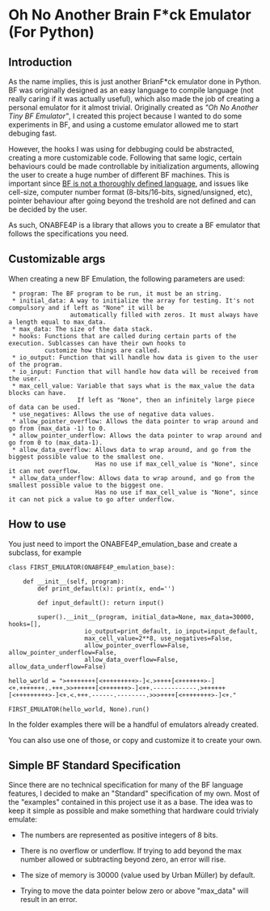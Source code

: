 # Oh No Another Brain F*ck Emulator (For Python)

## Introduction

As the name implies, this is just another BrianF*ck emulator done in Python. BF was originally designed as an easy language to compile language (not really caring if it was actually useful), which also made the job of creating a personal emulator for it almost trivial. Originally created as _"Oh No Another Tiny BF Emulator"_, I created this project because I wanted to do some experiments in BF, and using a custome emulator allowed me to start debuging fast. 

However, the hooks I was using for debbuging could be abstracted, creating a more customizable code. Following that same logic, certain behaviours could be made controllable by initialization arguments, allowing the user to create a huge number of different BF machines. This is important since [BF is not a thoroughly defined language](https://en.wikipedia.org/wiki/Brainfuck#Portability_issues), and issues like cell-size, computer number format (8-bits/16-bits, signed/unsigned, etc), pointer behaviour after going beyond the treshold are not defined and can be decided by the user.

As such, ONABFE4P is a library that allows you to create a BF emulator that follows the specifications you need.

## Customizable args

When creating a new BF Emulation, the following parameters are used:

     * program: The BF program to be run, it must be an string.
     * initial_data: A way to initialize the array for testing. It's not compulsory and if left as "None" it will be
                     automatically filled with zeros. It must always have a length equal to max_data.
     * max_data: The size of the data stack.
     * hooks: Functions that are called during certain parts of the execution. Sublcasses can have their own hooks to
              customize how things are called.
     * io_output: Function that will handle how data is given to the user of the program.
     * io_input: Function that will handle how data will be received from the user.
     * max_cell_value: Variable that says what is the max_value the data blocks can have.
                       If left as "None", then an infinitely large piece of data can be used.
     * use_negatives: Allows the use of negative data values.
     * allow_pointer_overflow: Allows the data pointer to wrap around and go from (max_data -1) to 0.
     * allow_pointer_underflow: Allows the data pointer to wrap around and go from 0 to (max_data-1).
     * allow_data_overflow: Allows data to wrap around, and go from the biggest possible value to the smallest one.
                            Has no use if max_cell_value is "None", since it can not overflow.
     * allow_data_underflow: Allows data to wrap around, and go from the smallest possible value to the biggest one.
                            Has no use if max_cell_value is "None", since it can not pick a value to go after underflow.

## How to use

You just need to import the ONABFE4P_emulation_base and create a subclass, for example

    class FIRST_EMULATOR(ONABFE4P_emulation_base):
  
        def __init__(self, program):
            def print_default(x): print(x, end='')

            def input_default(): return input()

            super().__init__(program, initial_data=None, max_data=30000, hooks=[],
                         io_output=print_default, io_input=input_default,
                         max_cell_value=2**8, use_negatives=False,
                         allow_pointer_overflow=False, allow_pointer_underflow=False,
                         allow_data_overflow=False, allow_data_underflow=False)
   
    hello_world = ">++++++++[<+++++++++>-]<.>++++[<+++++++>-]<+.+++++++..+++.>>++++++[<+++++++>-]<++.------------.>++++++[<+++++++++>-]<+.<.+++.------.--------.>>>++++[<++++++++>-]<+."

    FIRST_EMULATOR(hello_world, None).run()

In the folder examples there will be a handful of emulators already created. 

You can also use one of those, or copy and customize it to create your own.

## Simple BF Standard Specification

Since there are no technical specification for many of the BF language features, I decided to make an "Standard" specification of my own. Most of the "examples" contained in this project use it as a base. The idea was to keep it simple as possible and make something that hardware could trivialy emulate:

* The numbers are represented as positive integers of 8 bits. 

* There is no overflow or underflow. If trying to add beyond the max number allowed or subtracting beyond zero, an error will rise.

* The size of memory is 30000 (value used by  Urban Müller) by default.

* Trying to move the data pointer below zero or above "max_data" will result in an error.

